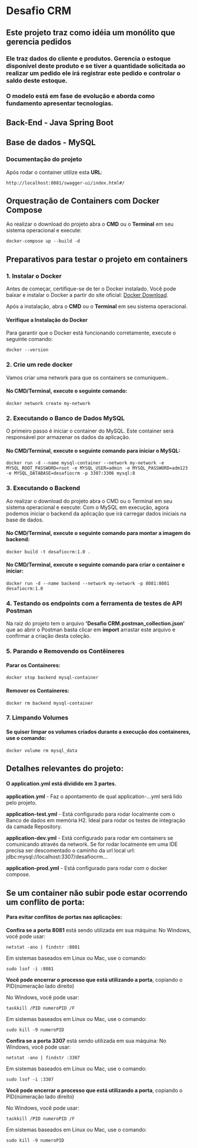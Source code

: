 # Desafio CRM

## Este projeto traz como idéia um monólito que gerencia pedidos

### Ele traz dados do cliente e produtos. Gerencia o estoque disponível deste produto e se tiver a quantidade solicitada ao realizar um pedido ele irá registrar este pedido e controlar o saldo deste estoque.

### O modelo está em fase de evolução e aborda como fundamento apresentar tecnologias.

## Back-End - Java Spring Boot

## Base de dados - MySQL

### Documentação do projeto

Após rodar o container utilize esta **URL**:

```
http://localhost:8081/swagger-ui/index.html#/

```

## Orquestração de Containers com Docker Compose

Ao realizar o download do projeto abra o **CMD** ou o **Terminal** em seu sistema operacional e execute:

```
docker-compose up --build -d
```

## Preparativos para testar o projeto em containers

### 1. Instalar o Docker

Antes de começar, certifique-se de ter o Docker instalado. Você pode baixar e instalar o Docker a partir do site oficial: [Docker Download](https://www.docker.com/get-started).

Após a instalação, abra o **CMD** ou o **Terminal** em seu sistema operacional.

#### Verifique a Instalação do Docker

Para garantir que o Docker está funcionando corretamente, execute o seguinte comando:

```
docker --version
```

### 2. Crie um rede docker

Vamos criar uma network para que os containers se comuniquem..

#### No CMD/Terminal, execute o seguinte comando:

```
docker network create my-network
```

### 2. Executando o Banco de Dados MySQL

O primeiro passo é iniciar o container do MySQL. Este container será responsável por armazenar os dados da aplicação.

#### No CMD/Terminal, execute o seguinte comando para iniciar o MySQL:

```
docker run -d --name mysql-container --network my-network -e MYSQL_ROOT_PASSWORD=root -e MYSQL_USER=admin -e MYSQL_PASSWORD=adm123 -e MYSQL_DATABASE=desafiocrm -p 3307:3306 mysql:8
```

### 3. Executando o Backend

Ao realizar o download do projeto abra o CMD ou o Terminal em seu sistema operacional e execute:
Com o MySQL em execução, agora podemos iniciar o backend da aplicação que irá carregar dados iniciais na base de dados.

#### No CMD/Terminal, execute o seguinte comando para montar a imagem do backend:

```
docker build -t desafiocrm:1.0 .
```

#### No CMD/Terminal, execute o seguinte comando para criar o container e iniciar:

```
docker run -d --name backend --network my-network -p 8081:8081 desafiocrm:1.0
```

### 4. Testando os endpoints com a ferramenta de testes de API Postman

Na raiz do projeto tem o arquivo **'Desafio CRM.postman_collection.json'** que ao abrir o Postman basta clicar em **import** arrastar este arquivo e confirmar a criação desta coleção.

### 5. Parando e Removendo os Contêineres

#### Parar os Containeres:

```
docker stop backend mysql-container
```

#### Remover os Containeres:

```
docker rm backend mysql-container
```

### 7. Limpando Volumes

#### Se quiser limpar os volumes criados durante a execução dos containeres, use o comando:

```
docker volume rm mysql_data
```

## Detalhes relevantes do projeto:

#### O application.yml está dividido em 3 partes.

**application.yml** - Faz o apontamento de qual application-...yml será lido pelo projeto.

**application-test.yml** - Está configurado para rodar localmente com o Banco de dados em memória H2. Ideal para rodar os testes de integração da camada Repository.

**application-dev.yml** - Está configurado para rodar em containers se comunicando através da network. Se for rodar localmente em uma IDE precisa ser descomentado o caminho da url local url: jdbc:mysql://localhost:3307/desafiocrm...

**application-prod.yml** - Está configurado para rodar com o docker compose.

## Se um container não subir pode estar ocorrendo um conflito de porta:

#### Para evitar conflitos de portas nas aplicações:

**Confira se a porta 8081** está sendo utilizada em sua máquina:
No Windows, você pode usar:

```
netstat -ano | findstr :8081
```

Em sistemas baseados em Linux ou Mac, use o comando:

```
sudo lsof -i :8081
```

**Você pode encerrar o processo que está utilizando a porta**, copiando o PID(númeração lado direito)

No Windows, você pode usar:

```
taskkill /PID numeroPID /F
```

Em sistemas baseados em Linux ou Mac, use o comando:

```
sudo kill -9 numeroPID
```

**Confira se a porta 3307** está sendo utilizada em sua máquina:
No Windows, você pode usar:

```
netstat -ano | findstr :3307
```

Em sistemas baseados em Linux ou Mac, use o comando:

```
sudo lsof -i :3307
```

**Você pode encerrar o processo que está utilizando a porta**, copiando o PID(númeração lado direito)

No Windows, você pode usar:

```
taskkill /PID numeroPID /F
```

Em sistemas baseados em Linux ou Mac, use o comando:

```
sudo kill -9 numeroPID
```

